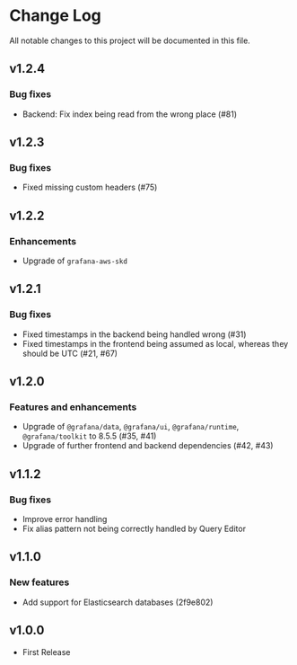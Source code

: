 # Change Log

All notable changes to this project will be documented in this file.

## v1.2.4

### Bug fixes

- Backend: Fix index being read from the wrong place (#81)

## v1.2.3

### Bug fixes

- Fixed missing custom headers (#75)

## v1.2.2

### Enhancements

- Upgrade of `grafana-aws-skd`

## v1.2.1

### Bug fixes

- Fixed timestamps in the backend being handled wrong (#31)
- Fixed timestamps in the frontend being assumed as local, whereas they should be UTC (#21, #67)

## v1.2.0

### Features and enhancements

- Upgrade of `@grafana/data`, `@grafana/ui`, `@grafana/runtime`, `@grafana/toolkit` to 8.5.5 (#35, #41)
- Upgrade of further frontend and backend dependencies (#42, #43)

## v1.1.2

### Bug fixes

- Improve error handling
- Fix alias pattern not being correctly handled by Query Editor

## v1.1.0

### New features

- Add support for Elasticsearch databases (2f9e802)

## v1.0.0

- First Release
